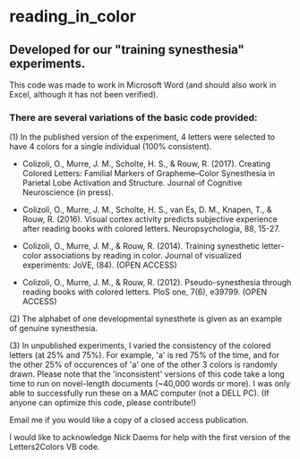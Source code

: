 # reading_in_color
## Developed for our "training synesthesia" experiments.
This code was made to work in Microsoft Word (and should also work in Excel, although it has not been verified). 

### There are several variations of the basic code provided:

(1) In the published version of the experiment, 4 letters were selected to have 4 colors for a single individual (100% consistent). 

* Colizoli, O., Murre, J. M., Scholte, H. S., & Rouw, R. (2017). Creating Colored Letters: Familial Markers of Grapheme–Color Synesthesia in Parietal Lobe Activation and Structure. Journal of Cognitive Neuroscience (in press).

* Colizoli, O., Murre, J. M., Scholte, H. S., van Es, D. M., Knapen, T., & Rouw, R. (2016). Visual cortex activity predicts subjective experience after reading books with colored letters. Neuropsychologia, 88, 15-27.

* Colizoli, O., Murre, J. M., & Rouw, R. (2014). Training synesthetic letter-color associations by reading in color. Journal of visualized experiments: JoVE, (84). (OPEN ACCESS)

* Colizoli, O., Murre, J. M., & Rouw, R. (2012). Pseudo-synesthesia through reading books with colored letters. PloS one, 7(6), e39799. (OPEN ACCESS)

(2) The alphabet of one developmental synesthete is given as an example of genuine synesthesia. 

(3) In unpublished experiments, I varied the consistency of the colored letters (at 25% and 75%). For example, 'a' is red 75% of the time, and for the other 25% of occurences of 'a' one of the other 3 colors is randomly drawn. Please note that the 'inconsistent' versions of this code take a long time to run on novel-length documents (~40,000 words or more). I was only able to successfully run these on a MAC computer (not a DELL PC). (If anyone can optimize this code, please contribute!)

Email me if you would like a copy of a closed access publication. 

I would like to acknowledge Nick Daems for help with the first version of the Letters2Colors VB code. 

